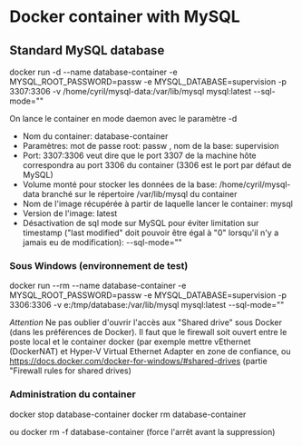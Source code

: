 # Docker container with MySQL

## Standard MySQL database

docker run -d --name database-container -e MYSQL_ROOT_PASSWORD=passw -e MYSQL_DATABASE=supervision -p 3307:3306 -v /home/cyril/mysql-data:/var/lib/mysql mysql:latest --sql-mode=""

On lance le container en mode daemon avec le paramètre -d
*	Nom du container: database-container
*	Paramètres: mot de passe root: passw , nom de la base: supervision
*	Port: 3307:3306 veut dire que le port 3307 de la machine hôte correspondra au port 3306 du container (3306 est le port par défaut de MySQL)
*	Volume monté pour stocker les données de la base: /home/cyril/mysql-data branché sur le répertoire /var/lib/mysql du container
*	Nom de l'image récupérée à partir de laquelle lancer le container: mysql
*	Version de l'image: latest
*	Désactivation de sql mode sur MySQL pour éviter limitation sur timestamp ("last modified" doit pouvoir être égal à "0" lorsqu'il n'y a jamais eu de modification): --sql-mode=""

### Sous Windows (environnement de test)

docker run --rm --name database-container -e MYSQL_ROOT_PASSWORD=passw -e MYSQL_DATABASE=supervision -p 3306:3306 -v e:/tmp/database:/var/lib/mysql mysql:latest --sql-mode=""

*Attention* Ne pas oublier d'ouvrir l'accès aux "Shared drive" sous Docker (dans les préférences de Docker). Il faut que le firewall soit ouvert entre le poste local et le container docker (par exemple mettre vEthernet (DockerNAT) et Hyper-V Virtual Ethernet Adapter en zone de confiance, ou https://docs.docker.com/docker-for-windows/#shared-drives (partie "Firewall rules for shared drives)

### Administration du container

docker stop database-container
docker rm database-container

ou docker rm -f database-container (force l'arrêt avant la suppression)